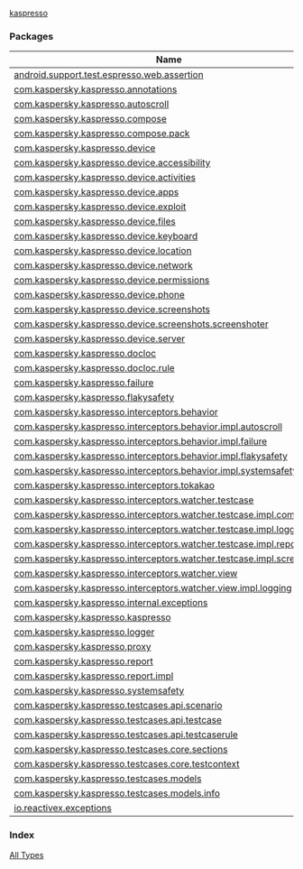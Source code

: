 [kaspresso](./index.md)

### Packages

| Name | Summary |
|---|---|
| [android.support.test.espresso.web.assertion](android.support.test.espresso.web.assertion/index.md) |  |
| [com.kaspersky.kaspresso.annotations](com.kaspersky.kaspresso.annotations/index.md) |  |
| [com.kaspersky.kaspresso.autoscroll](com.kaspersky.kaspresso.autoscroll/index.md) |  |
| [com.kaspersky.kaspresso.compose](com.kaspersky.kaspresso.compose/index.md) |  |
| [com.kaspersky.kaspresso.compose.pack](com.kaspersky.kaspresso.compose.pack/index.md) |  |
| [com.kaspersky.kaspresso.device](com.kaspersky.kaspresso.device/index.md) |  |
| [com.kaspersky.kaspresso.device.accessibility](com.kaspersky.kaspresso.device.accessibility/index.md) |  |
| [com.kaspersky.kaspresso.device.activities](com.kaspersky.kaspresso.device.activities/index.md) |  |
| [com.kaspersky.kaspresso.device.apps](com.kaspersky.kaspresso.device.apps/index.md) |  |
| [com.kaspersky.kaspresso.device.exploit](com.kaspersky.kaspresso.device.exploit/index.md) |  |
| [com.kaspersky.kaspresso.device.files](com.kaspersky.kaspresso.device.files/index.md) |  |
| [com.kaspersky.kaspresso.device.keyboard](com.kaspersky.kaspresso.device.keyboard/index.md) |  |
| [com.kaspersky.kaspresso.device.location](com.kaspersky.kaspresso.device.location/index.md) |  |
| [com.kaspersky.kaspresso.device.network](com.kaspersky.kaspresso.device.network/index.md) |  |
| [com.kaspersky.kaspresso.device.permissions](com.kaspersky.kaspresso.device.permissions/index.md) |  |
| [com.kaspersky.kaspresso.device.phone](com.kaspersky.kaspresso.device.phone/index.md) |  |
| [com.kaspersky.kaspresso.device.screenshots](com.kaspersky.kaspresso.device.screenshots/index.md) |  |
| [com.kaspersky.kaspresso.device.screenshots.screenshoter](com.kaspersky.kaspresso.device.screenshots.screenshoter/index.md) |  |
| [com.kaspersky.kaspresso.device.server](com.kaspersky.kaspresso.device.server/index.md) |  |
| [com.kaspersky.kaspresso.docloc](com.kaspersky.kaspresso.docloc/index.md) |  |
| [com.kaspersky.kaspresso.docloc.rule](com.kaspersky.kaspresso.docloc.rule/index.md) |  |
| [com.kaspersky.kaspresso.failure](com.kaspersky.kaspresso.failure/index.md) |  |
| [com.kaspersky.kaspresso.flakysafety](com.kaspersky.kaspresso.flakysafety/index.md) |  |
| [com.kaspersky.kaspresso.interceptors.behavior](com.kaspersky.kaspresso.interceptors.behavior/index.md) |  |
| [com.kaspersky.kaspresso.interceptors.behavior.impl.autoscroll](com.kaspersky.kaspresso.interceptors.behavior.impl.autoscroll/index.md) |  |
| [com.kaspersky.kaspresso.interceptors.behavior.impl.failure](com.kaspersky.kaspresso.interceptors.behavior.impl.failure/index.md) |  |
| [com.kaspersky.kaspresso.interceptors.behavior.impl.flakysafety](com.kaspersky.kaspresso.interceptors.behavior.impl.flakysafety/index.md) |  |
| [com.kaspersky.kaspresso.interceptors.behavior.impl.systemsafety](com.kaspersky.kaspresso.interceptors.behavior.impl.systemsafety/index.md) |  |
| [com.kaspersky.kaspresso.interceptors.tokakao](com.kaspersky.kaspresso.interceptors.tokakao/index.md) |  |
| [com.kaspersky.kaspresso.interceptors.watcher.testcase](com.kaspersky.kaspresso.interceptors.watcher.testcase/index.md) |  |
| [com.kaspersky.kaspresso.interceptors.watcher.testcase.impl.composite](com.kaspersky.kaspresso.interceptors.watcher.testcase.impl.composite/index.md) |  |
| [com.kaspersky.kaspresso.interceptors.watcher.testcase.impl.logging](com.kaspersky.kaspresso.interceptors.watcher.testcase.impl.logging/index.md) |  |
| [com.kaspersky.kaspresso.interceptors.watcher.testcase.impl.report](com.kaspersky.kaspresso.interceptors.watcher.testcase.impl.report/index.md) |  |
| [com.kaspersky.kaspresso.interceptors.watcher.testcase.impl.screenshot](com.kaspersky.kaspresso.interceptors.watcher.testcase.impl.screenshot/index.md) |  |
| [com.kaspersky.kaspresso.interceptors.watcher.view](com.kaspersky.kaspresso.interceptors.watcher.view/index.md) |  |
| [com.kaspersky.kaspresso.interceptors.watcher.view.impl.logging](com.kaspersky.kaspresso.interceptors.watcher.view.impl.logging/index.md) |  |
| [com.kaspersky.kaspresso.internal.exceptions](com.kaspersky.kaspresso.internal.exceptions/index.md) |  |
| [com.kaspersky.kaspresso.kaspresso](com.kaspersky.kaspresso.kaspresso/index.md) |  |
| [com.kaspersky.kaspresso.logger](com.kaspersky.kaspresso.logger/index.md) |  |
| [com.kaspersky.kaspresso.proxy](com.kaspersky.kaspresso.proxy/index.md) |  |
| [com.kaspersky.kaspresso.report](com.kaspersky.kaspresso.report/index.md) |  |
| [com.kaspersky.kaspresso.report.impl](com.kaspersky.kaspresso.report.impl/index.md) |  |
| [com.kaspersky.kaspresso.systemsafety](com.kaspersky.kaspresso.systemsafety/index.md) |  |
| [com.kaspersky.kaspresso.testcases.api.scenario](com.kaspersky.kaspresso.testcases.api.scenario/index.md) |  |
| [com.kaspersky.kaspresso.testcases.api.testcase](com.kaspersky.kaspresso.testcases.api.testcase/index.md) |  |
| [com.kaspersky.kaspresso.testcases.api.testcaserule](com.kaspersky.kaspresso.testcases.api.testcaserule/index.md) |  |
| [com.kaspersky.kaspresso.testcases.core.sections](com.kaspersky.kaspresso.testcases.core.sections/index.md) |  |
| [com.kaspersky.kaspresso.testcases.core.testcontext](com.kaspersky.kaspresso.testcases.core.testcontext/index.md) |  |
| [com.kaspersky.kaspresso.testcases.models](com.kaspersky.kaspresso.testcases.models/index.md) |  |
| [com.kaspersky.kaspresso.testcases.models.info](com.kaspersky.kaspresso.testcases.models.info/index.md) |  |
| [io.reactivex.exceptions](io.reactivex.exceptions/index.md) |  |

### Index

[All Types](alltypes/index.md)
